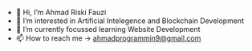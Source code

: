 - 👋 Hi, I’m Ahmad Riski Fauzi
- 👀 I’m interested in Artificial Intelegence and Blockchain Development 
- 🌱 I’m currently focussed learning Website Development 
- 📫 How to reach me -> ahmadprogrammin9@gmail.com

<!---
AhmRsfz/AhmRsfz is a ✨ special ✨ repository because its `README.md` (this file) appears on your GitHub profile.
You can click the Preview link to take a look at your changes.
--->
